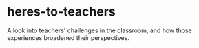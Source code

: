 # heres-to-teachers
A look into teachers' challenges in the classroom, and how those experiences broadened their perspectives.
